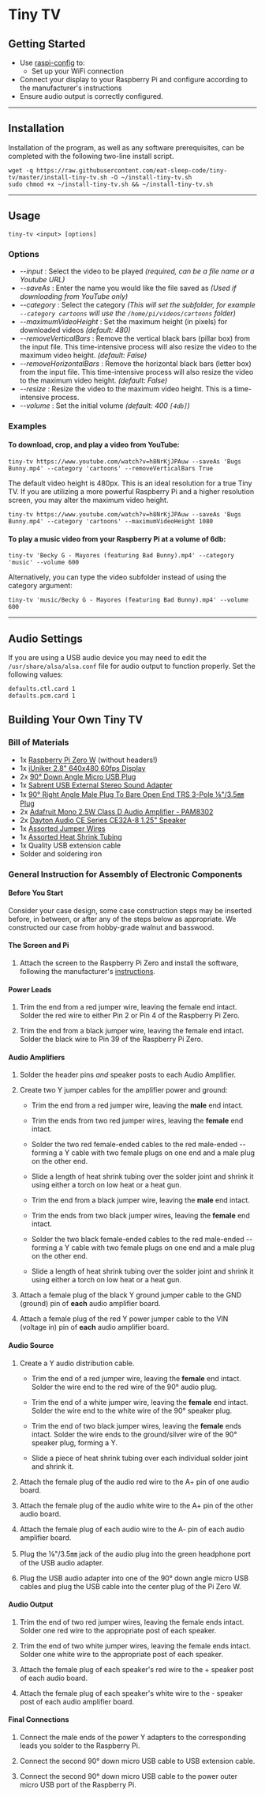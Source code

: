 # Tiny TV

## Getting Started

- Use [raspi-config](https://www.raspberrypi.org/documentation/configuration/raspi-config.md) to:
  - Set up your WiFi connection
- Connect your display to your Raspberry Pi and configure according to the manufacturer's instructions
- Ensure audio output is correctly configured.

---

## Installation

Installation of the program, as well as any software prerequisites, can be completed with the following two-line install script.

```
wget -q https://raw.githubusercontent.com/eat-sleep-code/tiny-tv/master/install-tiny-tv.sh -O ~/install-tiny-tv.sh
sudo chmod +x ~/install-tiny-tv.sh && ~/install-tiny-tv.sh
```

---

## Usage
```
tiny-tv <input> [options]
```

### Options

+ _--input_ : Select the video to be played    *(required, can be a file name or a Youtube URL)*
+ _--saveAs_ : Enter the name you would like the file saved as     *(Used if downloading from YouTube only)*
+ _--category_ : Select the category     *(This will set the subfolder, for example `--category cartoons` will use the `/home/pi/videos/cartoons` folder)*
+ _--maximumVideoHeight_ : Set the maximum height (in pixels) for downloaded videos     *(default: 480)*
+ _--removeVerticalBars_ : Remove the vertical black bars (pillar box) from the input file.  This time-intensive process will also resize the video to the maximum video height.   *(default: False)*
+ _--removeHorizontalBars_ : Remove the horizontal black bars (letter box) from the input file.  This time-intensive process will also resize the video to the maximum video height.    *(default: False)*
+ _--resize_ : Resize the video to the maximum video height.  This is a time-intensive process.
+ _--volume_ : Set the initial volume *(default: 400  `[4db]`)*

### Examples

#### To download, crop, and play a video from YouTube:

```
tiny-tv https://www.youtube.com/watch?v=h8NrKjJPAuw --saveAs 'Bugs Bunny.mp4' --category 'cartoons' --removeVerticalBars True 
```

The default video height is 480px.  This is an ideal resolution for a true Tiny TV.  If you are utilizing a more powerful Raspberry Pi and a higher resolution screen, you may alter the maximum video height.

```
tiny-tv https://www.youtube.com/watch?v=h8NrKjJPAuw --saveAs 'Bugs Bunny.mp4' --category 'cartoons' --maximumVideoHeight 1080
```

#### To play a music video from your Raspberry Pi at a volume of 6db:

```
tiny-tv 'Becky G - Mayores (featuring Bad Bunny).mp4' --category 'music' --volume 600
```

Alternatively, you can type the video subfolder instead of using the category argument:

```
tiny-tv 'music/Becky G - Mayores (featuring Bad Bunny).mp4' --volume 600
```
---

## Audio Settings

If you are using a USB audio device you may need to edit the `/usr/share/alsa/alsa.conf` file for audio output to function properly.  Set the following values:

```
defaults.ctl.card 1
defaults.pcm.card 1
```

## Building Your Own Tiny TV

### Bill of Materials

- 1x [Raspberry Pi Zero W](#) (without headers!)
- 1x [iUniker 2.8" 640x480 60fps Display](https://smile.amazon.com/Raspberry-iUniker-2-8-inch-Resolution-Touchscreen/dp/B07H8ZY89H)
- 2x [90&deg; Down Angle Micro USB Plug](https://smile.amazon.com/Degree-Extension-Adapter-Charger-Adaptor/dp/B07C2K65NK) 
- 1x [Sabrent USB External Stereo Sound Adapter](https://smile.amazon.com/Sabrent-External-Adapter-Windows-AU-MMSA/dp/B00IRVQ0F8)
- 1x [90&deg; Right Angle Male Plug To Bare Open End TRS 3-Pole &#8539;"/3.5&#13212; Plug](https://smile.amazon.com/Fancasee-Replacement-Connector-Headphone-Earphone/dp/B08546Q38G)
- 2x [Adafruit Mono 2.5W Class D Audio Amplifier - PAM8302](https://www.adafruit.com/product/2130)
- 2x [Dayton Audio CE Series CE32A-8 1.25" Speaker](https://smile.amazon.com/Dayton-Audio-CE32A-8-Mini-Speaker/dp/B00BYE9AKM)
- 1x [Assorted Jumper Wires](https://smile.amazon.com/IZOKEE-Solderless-Breadboard-Arduino-Project/dp/B08151TQHG)
- 1x [Assorted Heat Shrink Tubing](https://smile.amazon.com/270-pcs-Adhesive-Assortment-MILAPEAK/dp/B0771K1Z7Q)
- 1x Quality USB extension cable 
- Solder and soldering iron

### General Instruction for Assembly of Electronic Components

#### Before You Start
Consider your case design, some case construction steps may be inserted before, in between, or after any of the steps below as appropriate.   We constructed our case from hobby-grade walnut and basswood.   

#### The Screen and Pi
1) Attach the screen to the Raspberry Pi Zero and install the software, following the manufacturer's [instructions](https://github.com/tianyoujian/MZDPI).

#### Power Leads

1) Trim the end from a red jumper wire, leaving the female end intact.  Solder the red wire to either Pin 2 or Pin 4 of the Raspberry Pi Zero.

1) Trim the end from a black jumper wire, leaving the female end intact.  Solder the black wire to Pin 39 of the Raspberry Pi Zero.

#### Audio Amplifiers
1) Solder the header pins _and_ speaker posts to each Audio Amplifier.

1) Create two Y jumper cables for the amplifier power and ground:   
    - Trim the end from a red jumper wire, leaving the __male__ end intact.   

    - Trim the ends from two red jumper wires, leaving the __female__ end intact.    
    
    - Solder the two red female-ended cables to the red male-ended -- forming a Y cable with two female plugs on one end and a male plug on the other end.   
    
    - Slide a length of heat shrink tubing over the solder joint and shrink it using either a torch on low heat or a heat gun.
    
    - Trim the end from a black jumper wire, leaving the __male__ end intact.   
    
    - Trim the ends from two black jumper wires, leaving the __female__ end intact.    
    
    - Solder the two black female-ended cables to the red male-ended -- forming a Y cable with two female plugs on one end and a male plug on the other end.  
    
    - Slide a length of heat shrink tubing over the solder joint and shrink it using either a torch on low heat or a heat gun.
    
1) Attach a female plug of the black Y ground jumper cable to the GND (ground) pin of __each__ audio amplifier board.

1) Attach a female plug of the red Y power jumper cable to the VIN (voltage in) pin of __each__ audio amplifier board.

#### Audio Source 
1) Create a Y audio distribution cable.
    - Trim the end of a red jumper wire, leaving the __female__ end intact.  Solder the wire end to the red wire of the 90&deg; audio plug.
    
    - Trim the end of a white jumper wire, leaving the __female__ end intact.  Solder the wire end to the white wire of the 90&deg; speaker plug.
    
    - Trim the end of two black jumper wires, leaving the __female__ ends intact.  Solder the wire ends to the ground/silver wire of the 90&deg; speaker plug, forming a Y.
    
    - Slide a piece of heat shrink tubing over each individual solder joint and shrink it.

1) Attach the female plug of the audio red wire to the A+ pin of one audio board.   

1) Attach the female plug of the audio white wire to the A+ pin of the other audio board.   

1) Attach the female plug of each audio wire to the A- pin of each audio amplifier board.  

1) Plug the &#8539;"/3.5&#13212; jack of the audio plug into the green headphone port of the USB audio adapter.   

1) Plug the USB audio adapter into one of the 90&deg; down angle micro USB cables and plug the USB cable into the center plug of the Pi Zero W.

#### Audio Output
1) Trim the end of two red jumper wires, leaving the female ends intact.  Solder one red wire to the appropriate post of each speaker.

1) Trim the end of two white jumper wires, leaving the female ends intact.   Solder one white wire to the appropriate post of each speaker.

1) Attach the female plug of each speaker's red wire to the + speaker post of each audio board.   

1) Attach the female plug of each speaker's white wire to the - speaker post of each audio amplifier board.   

#### Final Connections
1) Connect the male ends of the power Y adapters to the corresponding leads you solder to the Raspberry Pi.

2) Connect the second 90&deg; down micro USB cable to USB extension cable.

3) Connect the second 90&deg; down micro USB cable to the power outer micro USB port of the Raspberry Pi.
